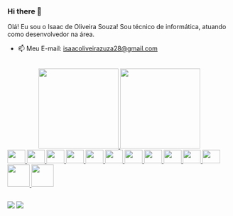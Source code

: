 ### Hi there 👋
Olá! Eu sou o Isaac de Oliveira Souza! Sou técnico de informática, atuando como desenvolvedor na área.
- 📫 Meu E-mail: isaacoliveirazuza28@gmail.com
<br>
<div align="center">
  <a href="https://github.com/IsaacOliveiraSouza">
  <img height="180em" src="https://github-readme-stats.vercel.app/api?username=IsaacOliveiraSouza&show_icons=true&theme=dracula&include_all_commits=true&count_private=true"/>
  <img height="180em" src="https://github-readme-stats.vercel.app/api/top-langs/?username=IsaacOliveiraSouza&layout=compact&langs_count=7&theme=dracula"/>
</div>
  
  <div>
    
<img width="40" height="30" src="https://cdn.jsdelivr.net/gh/devicons/devicon/icons/vscode/vscode-original.svg" />
<img width="40" height="30"  src="https://cdn.jsdelivr.net/gh/devicons/devicon/icons/c/c-original.svg" />
<img width="40" height="30" src="https://cdn.jsdelivr.net/gh/devicons/devicon/icons/androidstudio/androidstudio-original.svg" />
<img width="40" height="30" src="https://cdn.jsdelivr.net/gh/devicons/devicon/icons/html5/html5-original-wordmark.svg" />
<img width="40" height="30" src="https://cdn.jsdelivr.net/gh/devicons/devicon/icons/css3/css3-original-wordmark.svg" />
<img width="40" height="30" src="https://cdn.jsdelivr.net/gh/devicons/devicon/icons/javascript/javascript-original.svg" />
<img width="40" height="30" src="https://cdn.jsdelivr.net/gh/devicons/devicon/icons/mysql/mysql-original.svg" />
<img width="40" height="30" src="https://cdn.jsdelivr.net/gh/devicons/devicon/icons/mongodb/mongodb-original-wordmark.svg" />
<img width="40" height="30" src="https://cdn.jsdelivr.net/gh/devicons/devicon/icons/php/php-original.svg" />
<img width="40" height="30" src="https://cdn.jsdelivr.net/gh/devicons/devicon/icons/python/python-original-wordmark.svg" />
<img width="40" height="30" src="https://cdn.jsdelivr.net/gh/devicons/devicon/icons/csharp/csharp-original.svg" />
<img width="50" height="50" src="https://cdn.jsdelivr.net/gh/devicons/devicon/icons/dart/dart-original-wordmark.svg" />
<img width="50" height="50" src="https://cdn.jsdelivr.net/gh/devicons/devicon/icons/nodejs/nodejs-original-wordmark.svg" />                          
                                        
  </div>
  
  ##
  
  <div>
     <a href="https://discord.com/channels/@me/883702612921290832" target="_blank"><img src="https://img.shields.io/badge/Discord-7289DA?style=for-the-badge&logo=discord&logoColor=white" target="_blank"></a> 
   <a href = "mailto:isaacoliveirazuza28@gmail.com"><img src="https://img.shields.io/badge/-Gmail-%23333?style=for-the-badge&logo=gmail&logoColor=white" target="_blank"></a>
  </div>
